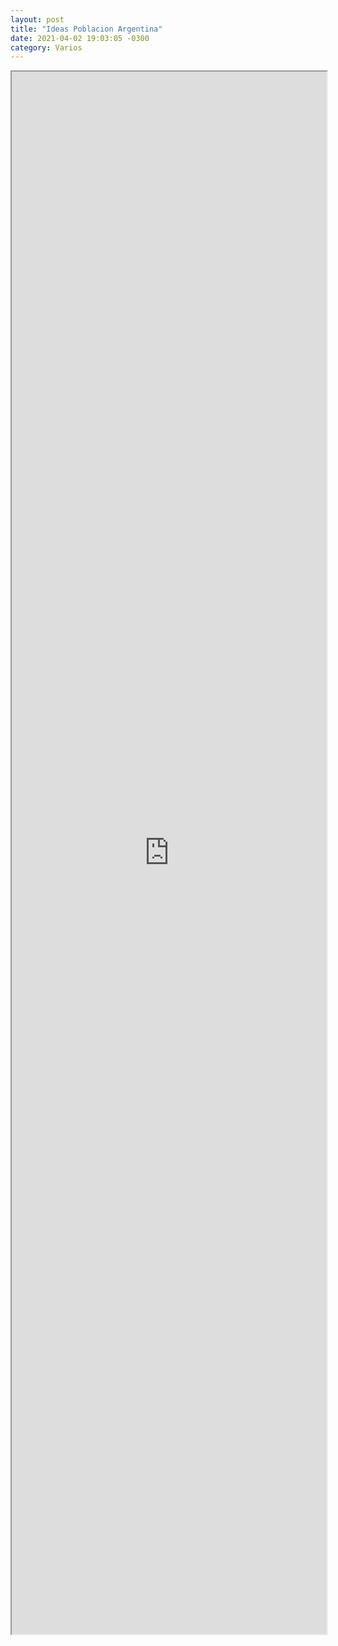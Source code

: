 ```yaml
---
layout: post
title: "Ideas Poblacion Argentina"
date: 2021-04-02 19:03:05 -0300
category: Varios
---
```


<html>
<head>
  <meta charset="utf-8">
  <meta name="viewport" content="width=device-width">
  <title>Ideas Poblacion Argentina</title>
</head>
<body>
  <iframe src="https://micabanfi.github.io/infovis/docs/poblacionIdeas.pdf" width = "100%" height = '2500px'/>
</body>
</html>
